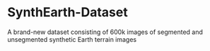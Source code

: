 # SynthEarth-Dataset
A brand-new dataset consisting of 600k images of segmented and unsegmented synthetic Earth terrain images
